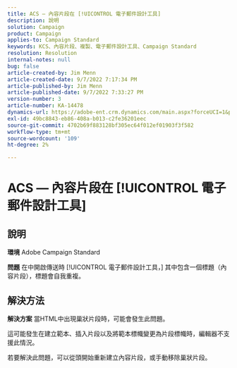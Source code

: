 ```yaml
---
title: ACS — 內容片段在 [!UICONTROL 電子郵件設計工具]
description: 說明
solution: Campaign
product: Campaign
applies-to: Campaign Standard
keywords: KCS、內容片段、複製、電子郵件設計工具、Campaign Standard
resolution: Resolution
internal-notes: null
bug: false
article-created-by: Jim Menn
article-created-date: 9/7/2022 7:17:34 PM
article-published-by: Jim Menn
article-published-date: 9/7/2022 7:33:27 PM
version-number: 3
article-number: KA-14478
dynamics-url: https://adobe-ent.crm.dynamics.com/main.aspx?forceUCI=1&pagetype=entityrecord&etn=knowledgearticle&id=2ce9b3b5-e12e-ed11-9db1-0022480866ad
exl-id: 49bc8843-eb86-408a-b013-c2fe36201eec
source-git-commit: 4702b69f883128bf305ec64f012ef01903f3f582
workflow-type: tm+mt
source-wordcount: '109'
ht-degree: 2%

---
```


# ACS — 內容片段在 [!UICONTROL 電子郵件設計工具]

## 說明


<b>環境</b>
Adobe Campaign Standard

<b>問題</b>
在中開啟傳送時 [!UICONTROL 電子郵件設計工具，] 其中包含一個標題（內容片段），標題會自我重複。


## 解決方法


<b>解決方案</b>
當HTML中出現巢狀片段時，可能會發生此問題。

這可能發生在建立範本、插入片段以及將範本標幟變更為片段標幟時，編輯器不支援此情況。

若要解決此問題，可以從頭開始重新建立內容片段，或手動移除巢狀片段。
